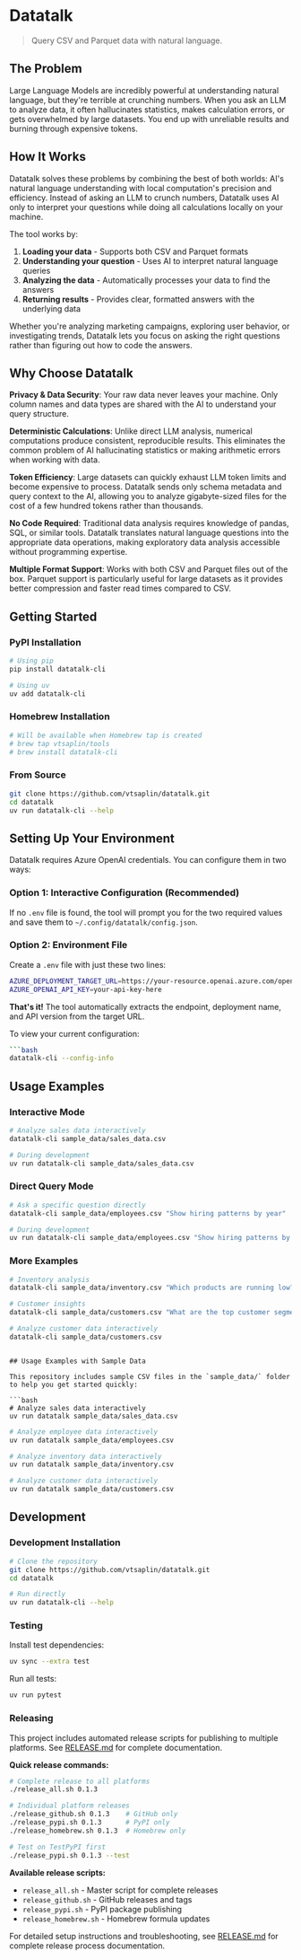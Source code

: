 # Datatalk

> Query CSV and Parquet data with natural language.

## The Problem

Large Language Models are incredibly powerful at understanding natural language, but they're terrible at crunching numbers. When you ask an LLM to analyze data, it often hallucinates statistics, makes calculation errors, or gets overwhelmed by large datasets. You end up with unreliable results and burning through expensive tokens.

## How It Works

Datatalk solves these problems by combining the best of both worlds: AI's natural language understanding with local computation's precision and efficiency. Instead of asking an LLM to crunch numbers, Datatalk uses AI only to interpret your questions while doing all calculations locally on your machine.

The tool works by:

1. **Loading your data** - Supports both CSV and Parquet formats
2. **Understanding your question** - Uses AI to interpret natural language queries
3. **Analyzing the data** - Automatically processes your data to find the answers
4. **Returning results** - Provides clear, formatted answers with the underlying data

Whether you're analyzing marketing campaigns, exploring user behavior, or investigating trends, Datatalk lets you focus on asking the right questions rather than figuring out how to code the answers.

## Why Choose Datatalk

**Privacy & Data Security**: Your raw data never leaves your machine. Only column names and data types are shared with the AI to understand your query structure.

**Deterministic Calculations**: Unlike direct LLM analysis, numerical computations produce consistent, reproducible results. This eliminates the common problem of AI hallucinating statistics or making arithmetic errors when working with data.

**Token Efficiency**: Large datasets can quickly exhaust LLM token limits and become expensive to process. Datatalk sends only schema metadata and query context to the AI, allowing you to analyze gigabyte-sized files for the cost of a few hundred tokens rather than thousands.

**No Code Required**: Traditional data analysis requires knowledge of pandas, SQL, or similar tools. Datatalk translates natural language questions into the appropriate data operations, making exploratory data analysis accessible without programming expertise.

**Multiple Format Support**: Works with both CSV and Parquet files out of the box. Parquet support is particularly useful for large datasets as it provides better compression and faster read times compared to CSV.

## Getting Started

### PyPI Installation

```bash
# Using pip
pip install datatalk-cli

# Using uv  
uv add datatalk-cli
```

### Homebrew Installation

```bash
# Will be available when Homebrew tap is created
# brew tap vtsaplin/tools
# brew install datatalk-cli
```

### From Source

```bash
git clone https://github.com/vtsaplin/datatalk.git
cd datatalk
uv run datatalk-cli --help
```

## Setting Up Your Environment

Datatalk requires Azure OpenAI credentials. You can configure them in two ways:

### Option 1: Interactive Configuration (Recommended)

If no `.env` file is found, the tool will prompt you for the two required values and save them to `~/.config/datatalk/config.json`.

### Option 2: Environment File

Create a `.env` file with just these two lines:

```bash
AZURE_DEPLOYMENT_TARGET_URL=https://your-resource.openai.azure.com/openai/deployments/gpt-4o/chat/completions?api-version=2024-12-01-preview
AZURE_OPENAI_API_KEY=your-api-key-here
```

**That's it!** The tool automatically extracts the endpoint, deployment name, and API version from the target URL.

To view your current configuration:

```bash
```bash
datatalk-cli --config-info
```

## Usage Examples

### Interactive Mode
```bash
# Analyze sales data interactively
datatalk-cli sample_data/sales_data.csv

# During development
uv run datatalk-cli sample_data/sales_data.csv
```

### Direct Query Mode
```bash
# Ask a specific question directly
datatalk-cli sample_data/employees.csv "Show hiring patterns by year"

# During development  
uv run datatalk-cli sample_data/employees.csv "Show hiring patterns by year"
```

### More Examples
```bash
# Inventory analysis
datatalk-cli sample_data/inventory.csv "Which products are running low?"

# Customer insights
datatalk-cli sample_data/customers.csv "What are the top customer segments?"

# Analyze customer data interactively
datatalk-cli sample_data/customers.csv
```
```

## Usage Examples with Sample Data

This repository includes sample CSV files in the `sample_data/` folder to help you get started quickly:

```bash
# Analyze sales data interactively
uv run datatalk sample_data/sales_data.csv
```

```bash
# Analyze employee data interactively
uv run datatalk sample_data/employees.csv
```

```bash
# Analyze inventory data interactively
uv run datatalk sample_data/inventory.csv
```

```bash
# Analyze customer data interactively
uv run datatalk sample_data/customers.csv
```

## Development

### Development Installation

```bash
# Clone the repository
git clone https://github.com/vtsaplin/datatalk.git
cd datatalk

# Run directly
uv run datatalk-cli --help
```

### Testing

Install test dependencies:

```bash
uv sync --extra test
```

Run all tests:

```bash
uv run pytest
```

### Releasing

This project includes automated release scripts for publishing to multiple platforms. See [RELEASE.md](./RELEASE.md) for complete documentation.

**Quick release commands:**
```bash
# Complete release to all platforms
./release_all.sh 0.1.3

# Individual platform releases  
./release_github.sh 0.1.3    # GitHub only
./release_pypi.sh 0.1.3      # PyPI only
./release_homebrew.sh 0.1.3  # Homebrew only

# Test on TestPyPI first
./release_pypi.sh 0.1.3 --test
```

**Available release scripts:**
- `release_all.sh` - Master script for complete releases
- `release_github.sh` - GitHub releases and tags
- `release_pypi.sh` - PyPI package publishing  
- `release_homebrew.sh` - Homebrew formula updates

For detailed setup instructions and troubleshooting, see [RELEASE.md](./RELEASE.md) for complete release process documentation.
